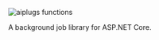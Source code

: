 ![aiplugs functions](https://raw.githubusercontent.com/functions/docs/img/logo.png)

A background job library for ASP.NET Core.
